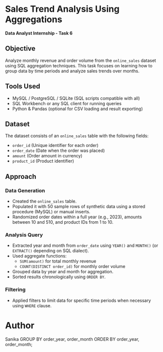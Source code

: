 # Sales Trend Analysis Using Aggregations  
**Data Analyst Internship - Task 6**

## Objective  
Analyze monthly revenue and order volume from the `online_sales` dataset using SQL aggregation techniques. This task focuses on learning how to group data by time periods and analyze sales trends over months.

## Tools Used  
- MySQL / PostgreSQL / SQLite (SQL scripts compatible with all)  
- SQL Workbench or any SQL client for running queries  
- Python & Pandas (optional for CSV loading and result exporting)

## Dataset  
The dataset consists of an `online_sales` table with the following fields:  
- `order_id` (Unique identifier for each order)  
- `order_date` (Date when the order was placed)  
- `amount` (Order amount in currency)  
- `product_id` (Product identifier)

## Approach  

### Data Generation  
- Created the `online_sales` table.  
- Populated it with 50 sample rows of synthetic data using a stored procedure (MySQL) or manual inserts.  
- Randomized order dates within a full year (e.g., 2023), amounts between 10 and 510, and product IDs from 1 to 10.

### Analysis Query  
- Extracted year and month from `order_date` using `YEAR()` and `MONTH()` (or `EXTRACT()` depending on SQL dialect).  
- Used aggregate functions:  
  - `SUM(amount)` for total monthly revenue  
  - `COUNT(DISTINCT order_id)` for monthly order volume  
- Grouped data by year and month for aggregation.  
- Sorted results chronologically using `ORDER BY`.

### Filtering  
- Applied filters to limit data for specific time periods when necessary using `WHERE` clause.

# Author
Sanika
GROUP BY order_year, order_month
ORDER BY order_year, order_month;
